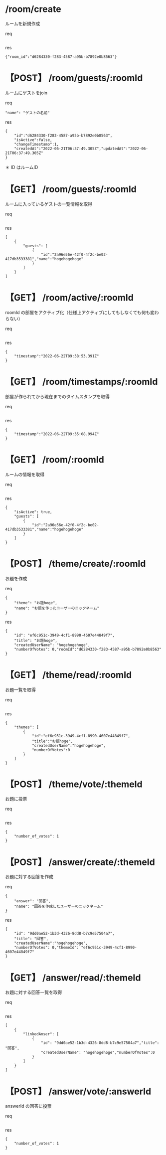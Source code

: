 # /room/create

ルームを新規作成

req
```
```

res 
```
{"room_id":"d6284330-f283-4587-a95b-b7892e0b8563"}
```

# 【POST】 /room/guests/:roomId

ルームにゲストをjoin

req
```
"name": "ゲストの名前"
```

res
```
{
    "id":"d6284330-f283-4587-a95b-b7892e0b8563",
    "isActive":false,
    "changeTimestamo":1,
    "createdAt":"2022-06-21T06:37:49.305Z","updatedAt":"2022-06-21T06:37:49.305Z"
}
```

＊ ID はルームID

# 【GET】 /room/guests/:roomId

ルームに入っているゲストの一覧情報を取得

req
```
```

res
```
[
    {
        "guests": [
            {
                "id":"2a96e56e-42f0-4f2c-be02-417db3533381","name":"hogehogehoge"
            }
        ]
    }
]
```

# 【GET】 /room/active/:roomId

roomId の部屋をアクティブ化（仕様上アクティブにしてもしなくても何も変わらない）

req

```
```

res

```
{
    "timestamp":"2022-06-22T09:38:53.391Z"
}
```

# 【GET】 /room/timestamps/:roomId

部屋が作られてから現在までのタイムスタンプを取得

req

```
```

res

```
{
    "timestamp":"2022-06-22T09:35:08.994Z"
}
```

# 【GET】 /room/:roomId

ルームの情報を取得


req

```
```

res 

```
{
    "isActive": true,
    "guests": [
        {
            "id":"2a96e56e-42f0-4f2c-be02-417db3533381","name":"hogehogehoge"
        }
    ]
}
```

# 【POST】 /theme/create/:roomId

お題を作成

req

```
{
    "theme": "お題hoge",
    "name": "お題を作ったユーザーのニックネーム"
}
```

res

```
{
    "id": "ef6c951c-3949-4cf1-8990-4607e44849f7",
    "title": "お題hoge",
    "createdUserName": "hogehogehoge",
    "numberOfVotes": 0,"roomId":"d6284330-f283-4587-a95b-b7892e0b8563"
}
```

# 【GET】 /theme/read/:roomId

お題一覧を取得

req

```
```

res

```
{
    "themes": [
        {
            "id":"ef6c951c-3949-4cf1-8990-4607e44849f7",
            "title":"お題hoge", 
            "createdUserName":"hogehogehoge", 
            "numberOfVotes":0
        }
    ]
}
```

# 【POST】 /theme/vote/:themeId

お題に投票

req

```
```

res

```
{
    "number_of_votes": 1
}
```

# 【POST】 /answer/create/:themeId

お題に対する回答を作成

req

```
{
    "answer": "回答",
    "name": "回答を作成したユーザーのニックネーム"
}
```

res

```
{
    "id": "9dd0ae52-1b3d-4326-8dd8-b7c9e57504a7",
    "title": "回答",
    "createdUserName":"hogehogehoge",
    "numberOfVotes": 0,"themeId": "ef6c951c-3949-4cf1-8990-4607e44849f7"
}
```

# 【GET】 /answer/read/:themeId

お題に対する回答一覧を取得

req

```
```

res

```
[
    {
        "linkedAnser": [      
            {
                "id": "9dd0ae52-1b3d-4326-8dd8-b7c9e57504a7","title": "回答",
                "createdUserName": "hogehogehoge","numberOfVotes":0
            }
        ]
    }
]
```

# 【POST】 /answer/vote/:answerId

answerId の回答に投票

req

```
```

res

```
{
    "number_of_votes": 1
}
```